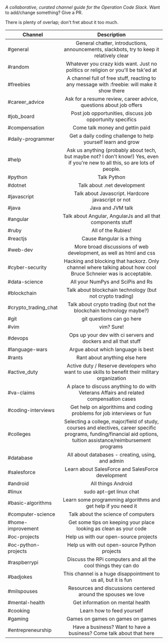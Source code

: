 *A collaborative, curated channel guide for the Operation Code Slack.* Want to add/change something? Give a PR.

There is plenty of overlap; don't fret about it too much.

| Channel | Description | 
| --------- |:--------------:|
| #general | General chatter, introductions, announcements, slackbots, try to keep it relatively clear |
| #random | Whatever you crazy kids want. Just no politics or religion or you'll be tsk'ed at |
| #freebies | A channel full of free stuff, reacting to any message with :freebie: will make it show there |
| #career_advice | Ask for a resume review, career advice, questions about job offers |
| #job_board | Post job opportunities, discuss job opportunity specifics |
| #compensation | Come talk money and gettin paid | 
| #daily-programmer | Get a daily coding challenge to help yourself learn and grow |
| #help | Ask us anything (probably about tech, but maybe not? I don't know!) Yes, even if you're new to all this, so are lots of people. |
| #python | Talk Python |
| #dotnet | Talk about .net development |
| #javascript | Talk about Javascript. Hardcore javascript or not |
| #java | Java and JVM talk |
| #angular | Talk about Angular, AngularJs and all that components stuff |
| #ruby | All of the Rubies! |
| #reactjs | Cause #angular is a thing |
| #web-dev | More broad discussions of web development, as well as html and css |
| #cyber-security | Hacking and blocking that hackorz. Only channel where talking about how cool Bruce Schneier was is acceptable. |
| #data-science | All your NumPys and SciPis and Rs |
| #blockchain | Talk about blockchain technology (but not crypto trading) |
| #crypto_trading_chat | Talk about crypto trading (but not the blockchain technology maybe?) |
| #git | git questions can go here |
| #vim | vim? Sure! |
| #devops | Ops up your dev with ci servers and dockers and all that stuff |
| #language-wars | Argue about which language is best |
| #rants | Rant about anything else here |
| #active_duty | Active duty / Reserve developers who want to use skills to benefit their military organization |
| #va-claims | A place to discuss anything to do with Veterans Affairs and related compensation cases |
| #coding-interviews | Get help on algorithims and coding problems for job interviews or fun |
| #colleges | Selecting a college, major/field of study, courses and electives, career specific programs, funding/financial aid options, tuition assistance/reimbursement programs |
| #database | All about databases - creating, using, and admin |
| #salesforce | Learn about SalesForce and SalesForce development |
| #android | All things Android |
| #linux | sudo apt-get linux chat | 
| #basic-algorithms | Learn some programming algorithms and get help if you need it |
| #computer-science | Talk about the science of computers | 
| #home-improvement | Get some tips on keeping your place looking as clean as your code | 
| #oc-projects | Help us with our open-source projects | 
| #oc-python-projects | Help us with out open-source Python projects | 
| #raspberrypi | Discuss the RPi computers and all the cool things they can do | 
| #badjokes | This channel is a huge disappointment to us all, but it is fun | 
| #milspouses | Resources and discussions centered around the spouses we love | 
| #mental-health | Get information on mental health | 
| #cooking | Learn how to feed yourself | 
| #gaming | Games on games on games on games | 
| #entrepreneurship | Have a business? Want to have a business? Come talk about that here | 
